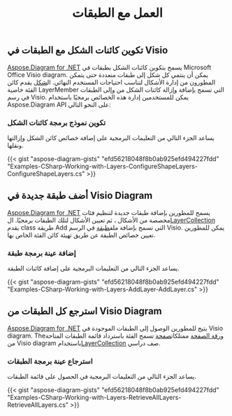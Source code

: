 ﻿---
title: العمل مع الطبقات
type: docs
weight: 130
url: /ar/net/working-with-layers/
description: يشرح هذا القسم كيفية إضافة أو الحصول على معلومات الطبقة في شكل visio مع Aspose.Diagram.
---
## **تكوين كائنات الشكل مع الطبقات في Visio**
[Aspose.Diagram for .NET](https://products.aspose.com/diagram/net/) يسمح بتكوين كائنات الشكل بطبقات في Microsoft Office Visio diagram. يمكن أن ينتمي كل شكل إلى طبقات متعددة حتى يتمكن المطورون من إدارة الأشكال لتناسب احتياجات المستخدم النهائي. ال[شكل](http://www.aspose.com/api/net/diagram/aspose.diagram/shape) يقدم كائن الفئة خاصية LayerMember التي تسمح بإضافة وإزالة كائنات الشكل من وإلى الطبقات في رسم Visio. يمكن للمستخدمين إدارة هذه الخصائص برمجيًا باستخدام Aspose.Diagram API على النحو التالي:
### **تكوين نموذج برمجة كائنات الشكل**
يساعد الجزء التالي من التعليمات البرمجية على إضافة خصائص كائن الشكل وإزالتها ونقلها.

{{< gist "aspose-diagram-gists" "efd56218048f8b0ab925efd494227fdd" "Examples-CSharp-Working-with-Layers-ConfigureShapeLayers-ConfigureShapeLayers.cs" >}}
## **أضف طبقة جديدة في Visio Diagram**
[Aspose.Diagram for .NET](https://products.aspose.com/diagram/net/) يسمح للمطورين بإضافة طبقات جديدة لتنظيم فئات مخصصة من الأشكال ، ثم تعيين الأشكال لتلك الطبقات برمجيًا. ال[LayerCollection](http://www.aspose.com/api/net/diagram/aspose.diagram/layercollection) يقدم class طريقة Add التي تسمح بإضافة ملف[طبقة](http://www.aspose.com/api/net/diagram/aspose.diagram/layer) في الرسم Visio. يمكن للمطورين تعيين خصائص الطبقة عن طريق تهيئة كائن الفئة الخاص بها.
### **إضافة عينة برمجة طبقة**
يساعد الجزء التالي من التعليمات البرمجية على إضافة كائنات الطبقة.

{{< gist "aspose-diagram-gists" "efd56218048f8b0ab925efd494227fdd" "Examples-CSharp-Working-with-Layers-AddLayer-AddLayer.cs" >}}
## **استرجع كل الطبقات من Visio Diagram**
[Aspose.Diagram for .NET](https://products.aspose.com/diagram/net/) يتيح للمطورين الوصول إلى الطبقات الموجودة في Visio diagram. The[ورقة الصفحة](http://www.aspose.com/api/net/diagram/aspose.diagram/pagesheet) ممتلكات[صفحة](http://www.aspose.com/api/net/diagram/aspose.diagram/page) تسمح الفئة باسترداد قائمة الطبقات المتاحة من Visio diagram باستخدام[LayerCollection](http://www.aspose.com/api/net/diagram/aspose.diagram/layercollection) صف دراسي.
### **استرجاع عينة برمجة الطبقات**
يساعد الجزء التالي من التعليمات البرمجية في الحصول على قائمة الطبقات.

{{< gist "aspose-diagram-gists" "efd56218048f8b0ab925efd494227fdd" "Examples-CSharp-Working-with-Layers-RetrieveAllLayers-RetrieveAllLayers.cs" >}}
